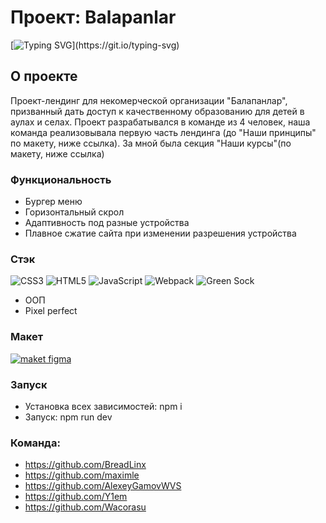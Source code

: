 # Проект: Balapanlar
[![Typing SVG](https://readme-typing-svg.demolab.com?font=Fira+Code&pause=1000&width=600&height=60&lines=%D0%94%D0%B0%D0%B5%D1%88%D1%8C+%D0%B4%D0%BE%D1%81%D1%82%D1%83%D0%BF+%D0%BA+%D0%BA%D0%B0%D1%87%D0%B5%D1%81%D1%82%D0%B2%D0%B5%D0%BD%D0%BD%D0%BE%D0%BC%D1%83+%D0%BE%D0%B1%D1%80%D0%B0%D0%B7%D0%BE%D0%B2%D0%B0%D0%BD%D0%B8%D1%8E!)](https://git.io/typing-svg)

## О проекте

Проект-лендинг для некомерческой организации "Балапанлар", призванный дать доступ к качественному образованию для детей в аулах и селах.
Проект разрабатывался в команде из 4 человек, наша команда реализовывала первую часть лендинга (до "Наши принципы" по макету, ниже ссылка).
За мной была секция "Наши курсы"(по макету, ниже ссылка)

### Функциональность


- Бургер меню
- Горизонтальный скрол
- Адаптивность под разные устройства
- Плавное сжатие сайта при изменении разрешения устройства


### Стэк
![CSS3](https://img.shields.io/badge/css3-%231572B6.svg?style=for-the-badge&logo=css3&logoColor=white)
![HTML5](https://img.shields.io/badge/html5-%23E34F26.svg?style=for-the-badge&logo=html5&logoColor=white)
![JavaScript](https://img.shields.io/badge/javascript-%23323330.svg?style=for-the-badge&logo=javascript&logoColor=%23F7DF1E)
![Webpack](https://img.shields.io/badge/webpack-%238DD6F9.svg?style=for-the-badge&logo=webpack&logoColor=black)
![Green Sock](https://img.shields.io/badge/green%20sock-88CE02?style=for-the-badge&logo=greensock&logoColor=white)

- ООП
- Pixel perfect

  




### Макет
<a href="https://www.figma.com/file/wqg1ZyYzuh4KnAH3t7tod8/Balapanlar-design?type=design&mode=design&t=LxtICOO2IwjFBUeQ-1" target="_blank" rel="noopener noreferrer"><img  src="https://img.shields.io/badge/Figma-F24E1E?style=for-the-badge&logo=figma&logoColor=white" alt='maket figma' /></a>


### Запуск
- Установка всех зависимостей: npm i
- Запуск: npm run dev

### Команда:
- https://github.com/BreadLinx
- https://github.com/maximle
- https://github.com/AlexeyGamovWVS
- https://github.com/Y1em
- https://github.com/Wacorasu
